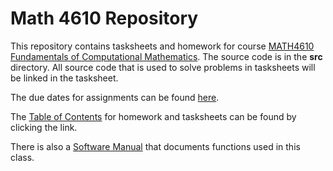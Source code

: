 # Math 4610 Repository
This repository contains tasksheets and homework for course [MATH4610 Fundamentals of Computational Mathematics](https://jvkoebbe.github.io/math4610). The source code is in the **src** directory. All source code that is used to solve problems in tasksheets will be linked in the tasksheet.

The due dates for assignments can be found [here](https://github.com/jvkoebbe/math4610/blob/master/tasksheets/toc/md/tasksheet_toc.md).

The [Table of Contents](http://github.com/chazcornwall/math4610/blob/master/hw_toc.md) for homework and tasksheets can be found by clicking the link.

There is also a [Software Manual](http://github.com/chazcornwall/math4610/blob/master/software_manual/README.md) that documents functions used in this class.
